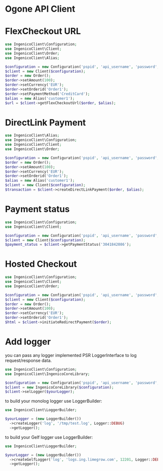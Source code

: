 Ogone API Client
=======================

# FlexCheckout URL #

```php
use IngenicoClient\Configuration;
use IngenicoClient\Client;
use IngenicoClient\Order;
use IngenicoClient\Alias;

$configuration = new Configuration('pspid', 'api_username', 'password', 'passphrase', 'sha512');
$client = new Client($configuration);
$order = new Order();
$order->setAmount(100);
$order->setCurrency('EUR');
$order->setOrderid('Order1');
$order->setPaymentMethod('CreditCard');
$alias = new Alias('customer1');
$url = $client->getFlexCheckoutUrl($order, $alias);
```

# DirectLink Payment #

```php
use IngenicoClient\Alias;
use IngenicoClient\Configuration;
use IngenicoClient\Client;
use IngenicoClient\Order;

$configuration = new Configuration('pspid', 'api_username', 'password', 'passphrase', 'sha512');
$order = new Order();
$order->setAmount(100);
$order->setCurrency('EUR');
$order->setOrderid('Order1');
$alias = new Alias('customer1');
$client = new Client($configuration);
$transaction = $client->createDirectLinkPayment($order, $alias);
```

# Payment status #

```php
use IngenicoClient\Configuration;
use IngenicoClient\Client;

$configuration = new Configuration('pspid', 'api_username', 'password', 'passphrase', 'sha512');
$client = new Client($configuration);
$payment_status = $client->getPaymentStatus('3041842086');
```

# Hosted Checkout #

```php
use IngenicoClient\Configuration;
use IngenicoClient\Client;
use IngenicoClient\Order;

$configuration = new Configuration('pspid', 'api_username', 'password', 'passphrase', 'sha512');
$client = new Client($configuration);
$order = new Order();
$order->setAmount(100);
$order->setCurrency('EUR');
$order->setOrderid('Order1');
$html = $client->initiateRedirectPayment($order);
```

# Add logger #

you can pass any logger implemented PSR LoggerInterface to log request/response data.

```php
use IngenicoClient\Configuration;
use IngenicoClient\IngenicoCoreLibrary;

$configuration = new Configuration('pspid', 'api_username', 'password', 'passphrase', 'sha512');
$client = new IngenicoCoreLibrary($configuration);
$client->selLogger($yourLogger);
```

to build your monolog logger use LoggerBuilder:
 
```php
use IngenicoClient\LoggerBuilder;

$yourLogger = (new LoggerBuilder())
  ->createLogger('log', '/tmp/test.log', Logger::DEBUG)
  ->getLogger(); 

```
 
to build your Gelf logger use LoggerBuilder:
 
```php
use IngenicoClient\LoggerBuilder;

$yourLogger = (new LoggerBuilder())
  ->createGelfLogger('log', 'logs.ing.limegrow.com', 12201, Logger::DEBUG)
  ->getLogger(); 

```
  